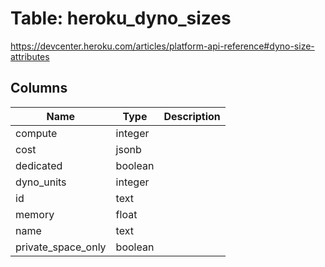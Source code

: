 
# Table: heroku_dyno_sizes
https://devcenter.heroku.com/articles/platform-api-reference#dyno-size-attributes
## Columns
| Name        | Type           | Description  |
| ------------- | ------------- | -----  |
|compute|integer||
|cost|jsonb||
|dedicated|boolean||
|dyno_units|integer||
|id|text||
|memory|float||
|name|text||
|private_space_only|boolean||
